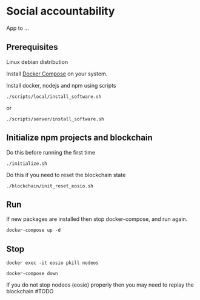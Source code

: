 # Social accountability

App to ...

## Prerequisites

Linux debian distribution

Install [Docker Compose](http://docs.docker.com/compose/) on your system.

Install docker, nodejs and npm using scripts

`./scripts/local/install_software.sh`

or

`./scripts/server/install_software.sh`

## Initialize npm projects and blockchain

Do this before running the first time

`./initialize.sh`

Do this if you need to reset the blockchain state

`./blockchain/init_reset_eosio.sh`

## Run

If new packages are installed then stop docker-compose, and run again.

`docker-compose up -d`

## Stop

`docker exec -it eosio pkill nodeos`

`docker-compose down`

If you do not stop nodeos (eosio) properly then you may need to replay the blockchain #TODO